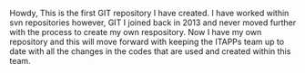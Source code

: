Howdy, 
This is the first GIT repository I have created. 
I have worked within svn repositories however, GIT I joined back in 2013 and never moved further with the 
process to create my own respository.
Now I have my own repository and this will move forward with keeping the ITAPPs team up to date 
with all the changes in the codes that are used and created within this team.



